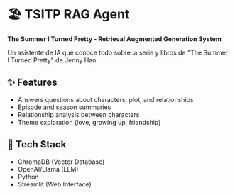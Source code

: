 # 🏖️ TSITP RAG Agent

**The Summer I Turned Pretty - Retrieval Augmented Generation System**

Un asistente de IA que conoce todo sobre la serie y libros de 
"The Summer I Turned Pretty" de Jenny Han.

## ✨ Features
- Answers questions about characters, plot, and relationships
- Episode and season summaries
- Relationship analysis between characters
- Theme exploration (love, growing up, friendship)

## 🚀 Tech Stack
- ChromaDB (Vector Database)
- OpenAI/Llama (LLM)
- Python
- Streamlit (Web Interface)
